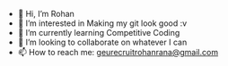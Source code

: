 - 👋 Hi, I’m Rohan
- 👀 I’m interested in Making my git look good :v
- 🌱 I’m currently learning Competitive Coding
- 💞️ I’m looking to collaborate on whatever I can
- 📫 How to reach me: geurecruitrohanrana@gmail.com

<!---
rohan2208/rohan2208 is a ✨ special ✨ repository because its `README.md` (this file) appears on your GitHub profile.
You can click the Preview link to take a look at your changes.
--->
